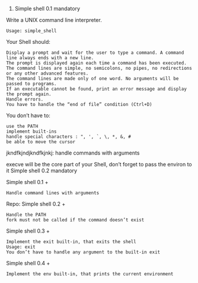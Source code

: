 
1. Simple shell 0.1
mandatory

Write a UNIX command line interpreter.

    Usage: simple_shell

Your Shell should:

    Display a prompt and wait for the user to type a command. A command line always ends with a new line.
    The prompt is displayed again each time a command has been executed.
    The command lines are simple, no semicolons, no pipes, no redirections or any other advanced features.
    The command lines are made only of one word. No arguments will be passed to programs.
    If an executable cannot be found, print an error message and display the prompt again.
    Handle errors.
    You have to handle the “end of file” condition (Ctrl+D)

You don’t have to:

    use the PATH
    implement built-ins
    handle special characters : ", ', `, \, *, &, #
    be able to move the cursor
jkndfkjndjkndfkjnkj:    handle commands with arguments

execve will be the core part of your Shell, don’t forget to pass the environ to it
 Simple shell 0.2
mandatory

Simple shell 0.1 +

    Handle command lines with arguments

Repo:
Simple shell 0.2 +

    Handle the PATH
    fork must not be called if the command doesn’t exist
Simple shell 0.3 +

    Implement the exit built-in, that exits the shell
    Usage: exit
    You don’t have to handle any argument to the built-in exit

Simple shell 0.4 +

    Implement the env built-in, that prints the current environment

